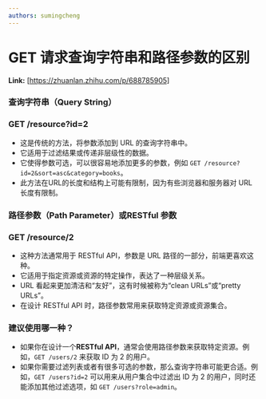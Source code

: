 ```yaml
---
authors: sumingcheng
---
```

# GET 请求查询字符串和路径参数的区别



 **Link:** [https://zhuanlan.zhihu.com/p/688785905]

### 查询字符串（Query String）  
### GET /resource?id=2  

* 这是传统的方法，将参数添加到 URL 的查询字符串中。
* 它适用于过滤结果或传递非层级性的数据。
* 它使得参数可选，可以很容易地添加更多的参数，例如 `GET /resource?id=2&sort=asc&category=books`。
* 此方法在URL的长度和结构上可能有限制，因为有些浏览器和服务器对 URL 长度有限制。

### 路径参数（Path Parameter）或RESTful 参数  
### GET /resource/2  

* 这种方法通常用于 RESTful API，参数是 URL 路径的一部分，前端更喜欢这种。
* 它适用于指定资源或资源的特定操作，表达了一种层级关系。
* URL 看起来更加清洁和“友好”，这有时候被称为“clean URLs”或“pretty URLs”。
* 在设计 RESTful API 时，路径参数常用来获取特定资源或资源集合。

### 建议使用哪一种？  

* 如果你在设计一个**RESTful API**，通常会使用路径参数来获取特定资源。例如，`GET /users/2` 来获取 ID 为 2 的用户。
* 如果你需要过滤列表或者有很多可选的参数，那么查询字符串可能更合适。例如，`GET /users?id=2` 可以用来从用户集合中过滤出 ID 为 2 的用户，同时还能添加其他过滤选项，如 `GET /users?role=admin`。
